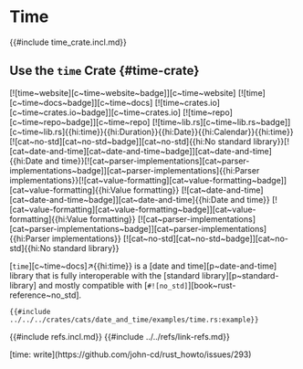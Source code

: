 # Time

{{#include time_crate.incl.md}}

## Use the `time` Crate {#time-crate}

[![time~website][c~time~website~badge]][c~time~website] [![time][c~time~docs~badge]][c~time~docs] [![time~crates.io][c~time~crates.io~badge]][c~time~crates.io] [![time~repo][c~time~repo~badge]][c~time~repo] [![time~lib.rs][c~time~lib.rs~badge]][c~time~lib.rs]{{hi:time}}{{hi:Duration}}{{hi:Date}}{{hi:Calendar}}{{hi:time}}[![cat~no-std][cat~no-std~badge]][cat~no-std]{{hi:No standard library}}[![cat~date-and-time][cat~date-and-time~badge]][cat~date-and-time]{{hi:Date and time}}[![cat~parser-implementations][cat~parser-implementations~badge]][cat~parser-implementations]{{hi:Parser implementations}}[![cat~value-formatting][cat~value-formatting~badge]][cat~value-formatting]{{hi:Value formatting}}
[![cat~date-and-time][cat~date-and-time~badge]][cat~date-and-time]{{hi:Date and time}}
[![cat~value-formatting][cat~value-formatting~badge]][cat~value-formatting]{{hi:Value formatting}}
[![cat~parser-implementations][cat~parser-implementations~badge]][cat~parser-implementations]{{hi:Parser implementations}}
[![cat~no-std][cat~no-std~badge]][cat~no-std]{{hi:No standard library}}

[`time`][c~time~docs]↗{{hi:time}} is a [date and time][p~date-and-time] library that is fully interoperable with the [standard library][p~standard-library] and mostly compatible with [`#![no_std]`][book~rust-reference~no_std].

```rust,editable
{{#include ../../../crates/cats/date_and_time/examples/time.rs:example}}
```

{{#include refs.incl.md}}
{{#include ../../refs/link-refs.md}}

<div class="hidden">
[time: write](https://github.com/john-cd/rust_howto/issues/293)
</div>
